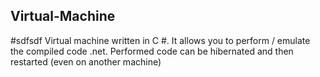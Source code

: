 ## Virtual-Machine
#sdfsdf
Virtual machine written in C #. It allows you to perform / emulate the compiled code .net. Performed code can be hibernated and then restarted (even on another machine)
